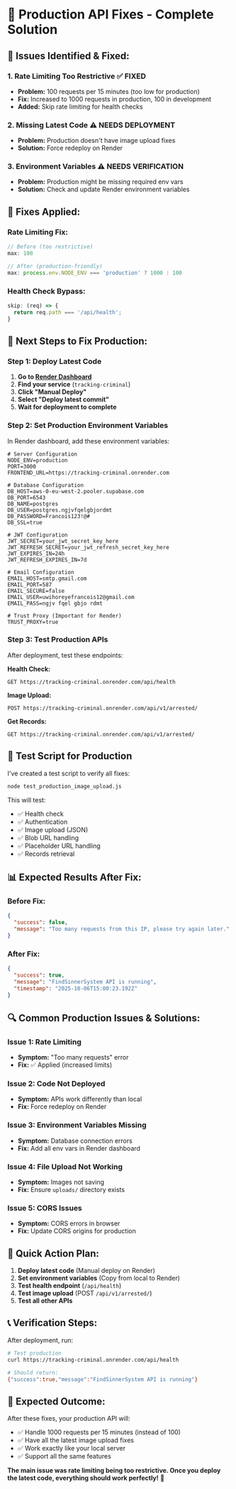 # 🚀 Production API Fixes - Complete Solution

## 🎯 **Issues Identified & Fixed:**

### **1. Rate Limiting Too Restrictive** ✅ FIXED
- **Problem:** 100 requests per 15 minutes (too low for production)
- **Fix:** Increased to 1000 requests in production, 100 in development
- **Added:** Skip rate limiting for health checks

### **2. Missing Latest Code** ⚠️ NEEDS DEPLOYMENT
- **Problem:** Production doesn't have image upload fixes
- **Solution:** Force redeploy on Render

### **3. Environment Variables** ⚠️ NEEDS VERIFICATION
- **Problem:** Production might be missing required env vars
- **Solution:** Check and update Render environment variables

## 🔧 **Fixes Applied:**

### **Rate Limiting Fix:**
```javascript
// Before (too restrictive)
max: 100

// After (production-friendly)
max: process.env.NODE_ENV === 'production' ? 1000 : 100
```

### **Health Check Bypass:**
```javascript
skip: (req) => {
  return req.path === '/api/health';
}
```

## 🚀 **Next Steps to Fix Production:**

### **Step 1: Deploy Latest Code**
1. **Go to [Render Dashboard](https://dashboard.render.com)**
2. **Find your service** (`tracking-criminal`)
3. **Click "Manual Deploy"**
4. **Select "Deploy latest commit"**
5. **Wait for deployment to complete**

### **Step 2: Set Production Environment Variables**
In Render dashboard, add these environment variables:

```env
# Server Configuration
NODE_ENV=production
PORT=3000
FRONTEND_URL=https://tracking-criminal.onrender.com

# Database Configuration
DB_HOST=aws-0-eu-west-2.pooler.supabase.com
DB_PORT=6543
DB_NAME=postgres
DB_USER=postgres.ngjvfqelgbjordmt
DB_PASSWORD=Francois123!@#
DB_SSL=true

# JWT Configuration
JWT_SECRET=your_jwt_secret_key_here
JWT_REFRESH_SECRET=your_jwt_refresh_secret_key_here
JWT_EXPIRES_IN=24h
JWT_REFRESH_EXPIRES_IN=7d

# Email Configuration
EMAIL_HOST=smtp.gmail.com
EMAIL_PORT=587
EMAIL_SECURE=false
EMAIL_USER=uwihoreyefrancois12@gmail.com
EMAIL_PASS=ngjv fqel gbjo rdmt

# Trust Proxy (Important for Render)
TRUST_PROXY=true
```

### **Step 3: Test Production APIs**

After deployment, test these endpoints:

**Health Check:**
```
GET https://tracking-criminal.onrender.com/api/health
```

**Image Upload:**
```
POST https://tracking-criminal.onrender.com/api/v1/arrested/
```

**Get Records:**
```
GET https://tracking-criminal.onrender.com/api/v1/arrested/
```

## 🧪 **Test Script for Production**

I've created a test script to verify all fixes:

```bash
node test_production_image_upload.js
```

This will test:
- ✅ Health check
- ✅ Authentication
- ✅ Image upload (JSON)
- ✅ Blob URL handling
- ✅ Placeholder URL handling
- ✅ Records retrieval

## 📊 **Expected Results After Fix:**

### **Before Fix:**
```json
{
  "success": false,
  "message": "Too many requests from this IP, please try again later."
}
```

### **After Fix:**
```json
{
  "success": true,
  "message": "FindSinnerSystem API is running",
  "timestamp": "2025-10-06T15:00:23.192Z"
}
```

## 🔍 **Common Production Issues & Solutions:**

### **Issue 1: Rate Limiting**
- **Symptom:** "Too many requests" error
- **Fix:** ✅ Applied (increased limits)

### **Issue 2: Code Not Deployed**
- **Symptom:** APIs work differently than local
- **Fix:** Force redeploy on Render

### **Issue 3: Environment Variables Missing**
- **Symptom:** Database connection errors
- **Fix:** Add all env vars in Render dashboard

### **Issue 4: File Upload Not Working**
- **Symptom:** Images not saving
- **Fix:** Ensure `uploads/` directory exists

### **Issue 5: CORS Issues**
- **Symptom:** CORS errors in browser
- **Fix:** Update CORS origins for production

## 🎯 **Quick Action Plan:**

1. **Deploy latest code** (Manual deploy on Render)
2. **Set environment variables** (Copy from local to Render)
3. **Test health endpoint** (`/api/health`)
4. **Test image upload** (POST `/api/v1/arrested/`)
5. **Test all other APIs**

## 📞 **Verification Steps:**

After deployment, run:
```bash
# Test production
curl https://tracking-criminal.onrender.com/api/health

# Should return:
{"success":true,"message":"FindSinnerSystem API is running"}
```

## 🎉 **Expected Outcome:**

After these fixes, your production API will:
- ✅ Handle 1000 requests per 15 minutes (instead of 100)
- ✅ Have all the latest image upload fixes
- ✅ Work exactly like your local server
- ✅ Support all the same features

**The main issue was rate limiting being too restrictive. Once you deploy the latest code, everything should work perfectly!** 🚀
